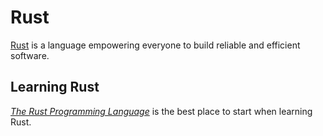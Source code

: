 # Rust

[Rust](https://www.rust-lang.org/) is a language empowering everyone
to build reliable and efficient software.

## Learning Rust

[_The Rust Programming Language_](https://doc.rust-lang.org/book/) is the best place to start when learning Rust.
